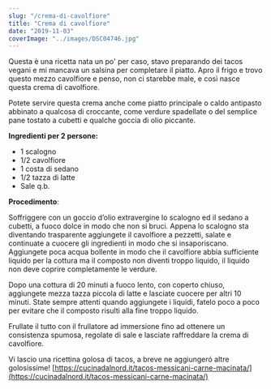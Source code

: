 ```yaml
---
slug: "/crema-di-cavolfiore"
title: "Crema di cavolfiore"
date: "2019-11-03"
coverImage: "../images/DSC04746.jpg"
---
```

Questa è una ricetta nata un po' per caso, stavo preparando dei tacos vegani e mi mancava un salsina per completare il piatto. Apro il frigo e trovo questo mezzo cavolfiore e penso, non ci starebbe male, e così nasce questa crema di cavolfiore.

Potete servire questa crema anche come piatto principale o caldo antipasto abbinato a qualcosa di croccante, come verdure spadellate o del semplice pane tostato a cubetti e qualche goccia di olio piccante.

**Ingredienti per 2 persone:**

- 1 scalogno
- 1/2 cavolfiore
- 1 costa di sedano
- 1/2 tazza di latte
- Sale q.b.

**Procedimento**:

Soffriggere con un goccio d’olio extravergine lo scalogno ed il sedano a cubetti, a fuoco dolce in modo che non si bruci. Appena lo scalogno sta diventando trasparente aggiungete il cavolfiore a pezzetti, salate e continuate a cuocere gli ingredienti in modo che si insaporiscano. Aggiungete poca acqua bollente in modo che il cavolfiore abbia sufficiente liquido per la cottura ma il composto non diventi troppo liquido, il liquido non deve coprire completamente le verdure.

Dopo una cottura di 20 minuti a fuoco lento, con coperto chiuso, aggiungete mezza tazza piccola di latte e lasciate cuocere per altri 10 minuti. State sempre attenti quando aggiungete i liquidi, fatelo poco a poco per evitare che il composto risulti alla fine troppo liquido.

Frullate il tutto con il frullatore ad immersione fino ad ottenere un consistenza spumosa, regolate di sale e lasciate raffreddare la crema di cavolfiore.

Vi lascio una ricettina golosa di tacos, a breve ne aggiungeró altre golosissime! [https://cucinadalnord.it/tacos-messicani-carne-macinata/](https://cucinadalnord.it/tacos-messicani-carne-macinata/)